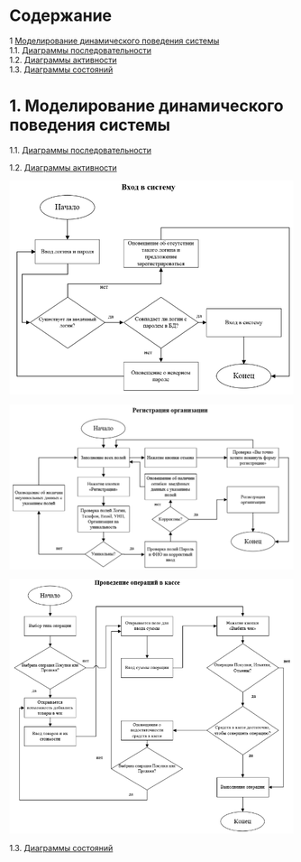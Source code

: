 # Содержание
1 [Моделирование динамического поведения системы](#1)  
1.1. [Диаграммы последовательности](#1.1)  
1.2. [Диаграммы активности](#1.2)   
1.3. [Диаграммы состояний](#1.3)  

<a name="1"/>

#  1. Моделирование динамического поведения системы

<a name="1.1"/>

1.1. [Диаграммы последовательности](#1.1)  

<a name="1.2"/>

1.2. [Диаграммы активности](#1.2)   

<p align="center">
  <img src="https://github.com/Polisterva/online_cashbox/blob/master/Diagram/Login.png">
</p>

<p align="center">
  <img src="https://github.com/Polisterva/online_cashbox/blob/master/Diagram/Registration.png">
</p>

<p align="center">
  <img src="https://github.com/Polisterva/online_cashbox/blob/master/Diagram/Action.png">
</p>

<a name="1.3"/>

1.3. [Диаграммы состояний](#1.3) 



